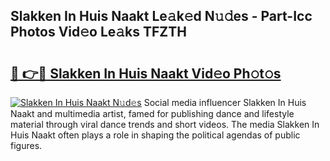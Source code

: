 ## Slakken In Huis Naakt Le𝚊k𝚎d N𝚞𝚍es - Part-Icc Photos Vid𝚎o Le𝚊ks TFZTH

# <h2><a href="http://fb3ju05.evod.top/?m=Slakken+In+Huis+Naakt">🔗 👉🔴 Slakken In Huis Naakt Vid𝚎o Ph𝚘t𝚘s</a></h2>

[![Slakken In Huis Naakt N𝚞d𝚎s](https://i.imgur.com/8V9OHl7.gif)](http://fb3ju05.evod.top/?m=Slakken+In+Huis+Naakt)
Social media influencer Slakken In Huis Naakt and multimedia artist, famed for publishing dance and lifestyle material through viral dance trends and short videos. The media Slakken In Huis Naakt often plays a role in shaping the political agendas of public figures. 
